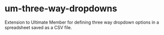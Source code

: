 # um-three-way-dropdowns
Extension to Ultimate Member for defining three way dropdown options in a spreadsheet saved as a CSV file.
